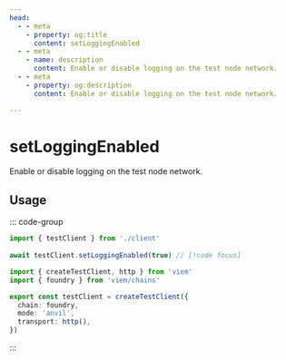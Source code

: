 ```yaml
---
head:
  - - meta
    - property: og:title
      content: setLoggingEnabled
  - - meta
    - name: description
      content: Enable or disable logging on the test node network.
  - - meta
    - property: og:description
      content: Enable or disable logging on the test node network.

---
```


# setLoggingEnabled

Enable or disable logging on the test node network.

## Usage

::: code-group

```ts [example.ts]
import { testClient } from './client'
 
await testClient.setLoggingEnabled(true) // [!code focus]
```

```ts [client.ts]
import { createTestClient, http } from 'viem'
import { foundry } from 'viem/chains'

export const testClient = createTestClient({
  chain: foundry,
  mode: 'anvil',
  transport: http(), 
})
```

:::
